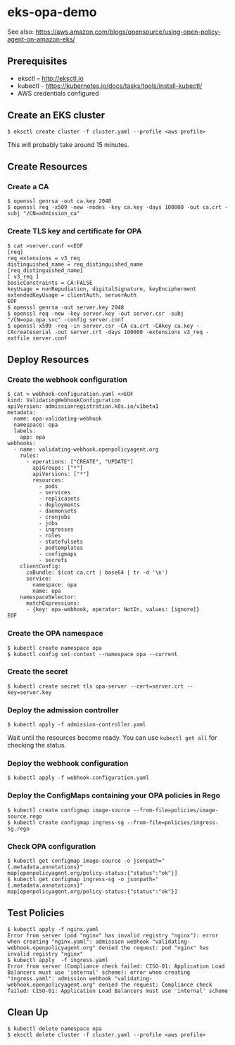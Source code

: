 # eks-opa-demo

See also: https://aws.amazon.com/blogs/opensource/using-open-policy-agent-on-amazon-eks/

## Prerequisites
- eksctl – http://eksctl.io
- kubectl - https://kubernetes.io/docs/tasks/tools/install-kubectl/
- AWS credentials configured

## Create an EKS cluster

```
$ eksctl create cluster -f cluster.yaml --profile <aws profile>
```

This will probably take around 15 minutes.

## Create Resources

### Create a CA

```
$ openssl genrsa -out ca.key 2048
$ openssl req -x509 -new -nodes -key ca.key -days 100000 -out ca.crt -subj "/CN=admission_ca"
```

### Create TLS key and certificate for OPA

```
$ cat >server.conf <<EOF
[req]
req_extensions = v3_req
distinguished_name = req_distinguished_name
[req_distinguished_name]
[ v3_req ]
basicConstraints = CA:FALSE
keyUsage = nonRepudiation, digitalSignature, keyEncipherment
extendedKeyUsage = clientAuth, serverAuth
EOF
$ openssl genrsa -out server.key 2048
$ openssl req -new -key server.key -out server.csr -subj "/CN=opa.opa.svc" -config server.conf
$ openssl x509 -req -in server.csr -CA ca.crt -CAkey ca.key -CAcreateserial -out server.crt -days 100000 -extensions v3_req -extfile server.conf
```

## Deploy Resources

### Create the webhook configuration

```
$ cat > webhook-configuration.yaml <<EOF
kind: ValidatingWebhookConfiguration
apiVersion: admissionregistration.k8s.io/v1beta1
metadata:
  name: opa-validating-webhook
  namespace: opa
  labels:
    app: opa
webhooks:
  - name: validating-webhook.openpolicyagent.org
    rules:
      - operations: ["CREATE", "UPDATE"]
        apiGroups: ["*"]
        apiVersions: ["*"]
        resources:
          - pods
          - services
          - replicasets
          - deployments
          - daemonsets
          - cronjobs
          - jobs
          - ingresses
          - roles
          - statefulsets
          - podtemplates
          - configmaps
          - secrets
    clientConfig:
      caBundle: $(cat ca.crt | base64 | tr -d '\n')
      service:
        namespace: opa
        name: opa
    namespaceSelector:
      matchExpressions:
      - {key: opa-webhook, operator: NotIn, values: [ignore]}
EOF
```

### Create the OPA namespace

```
$ kubectl create namespace opa
$ kubectl config set-context --namespace opa --current
```

### Create the secret

```
$ kubectl create secret tls opa-server --cert=server.crt --key=server.key
```

### Deploy the admission controller

```
$ kubectl apply -f admission-controller.yaml
```

Wait until the resources become ready. You can use `kubectl get all` for checking the status.

### Deploy the webhook configuration

```
$ kubectl apply -f webhook-configuration.yaml
```

### Deploy the ConfigMaps  containing your OPA policies in Rego

```
$ kubectl create configmap image-source --from-file=policies/image-source.rego
$ kubectl create configmap ingress-sg --from-file=policies/ingress-sg.rego
```

### Check OPA configuration

```
$ kubectl get configmap image-source -o jsonpath="{.metadata.annotations}"
map[openpolicyagent.org/policy-status:{"status":"ok"}]
$ kubectl get configmap ingress-sg -o jsonpath="{.metadata.annotations}"
map[openpolicyagent.org/policy-status:{"status":"ok"}]
```

## Test Policies

```
$ kubectl apply -f nginx.yaml
Error from server (pod "nginx" has invalid registry "nginx"): error when creating "nginx.yaml": admission webhook "validating-webhook.openpolicyagent.org" denied the request: pod "nginx" has invalid registry "nginx"
$ kubectl apply  -f ingress.yaml
Error from server (Compliance check failed: CISO-01: Application Load Balancers must use 'internal' scheme): error when creating "ingress.yaml": admission webhook "validating-webhook.openpolicyagent.org" denied the request: Compliance check failed: CISO-01: Application Load Balancers must use 'internal' scheme
```

## Clean Up

```
$ kubectl delete namespace opa
$ eksctl delete cluster -f cluster.yaml --profile <aws profile>
```
